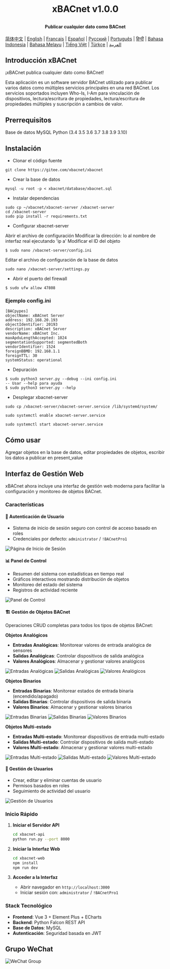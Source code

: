 <h1 align="center" style="margin: 30px 0 30px; font-weight: bold;">xBACnet v1.0.0</h1>
<h4 align="center">Publicar cualquier dato como BACnet</h4>

[简体中文](./README_CN.md) | [English](./README.md) | [Français](./README_FR.md) | [Español](./README_ES.md) | [Русский](./README_RU.md) | [Português](./README_PT.md) | [हिन्दी](./README_HI.md) | [Bahasa Indonesia](./README_ID.md) | [Bahasa Melayu](./README_MS.md) | [Tiếng Việt](./README_VI.md) | [Türkçe](./README_TR.md) | [العربية](./README_AR.md)

## Introducción xBACnet

¡xBACnet publica cualquier dato como BACnet!

Esta aplicación es un software servidor BACnet utilizado para publicar varios datos como múltiples servicios principales en una red BACnet.
Los servicios soportados incluyen Who-Is, I-Am para vinculación de dispositivos, lectura/escritura de propiedades, lectura/escritura de propiedades múltiples y suscripción a cambios de valor.


## Prerrequisitos
Base de datos MySQL
Python (3.4 3.5 3.6 3.7 3.8 3.9 3.10)


## Instalación

* Clonar el código fuente
```
git clone https://gitee.com/xbacnet/xbacnet
```
* Crear la base de datos
```
mysql -u root -p < xbacnet/database/xbacnet.sql
```
* Instalar dependencias
```
sudo cp ~/xbacnet/xbacnet-server /xbacnet-server
cd /xbacnet-server
sudo pip install -r requirements.txt
```

* Configurar xbacnet-server

Abrir el archivo de configuración
Modificar la dirección: lo al nombre de interfaz real ejecutando 'ip a'
Modificar el ID del objeto
```
$ sudo nano /xbacnet-server/config.ini
```

Editar el archivo de configuración de la base de datos
```
sudo nano /xbacnet-server/settings.py
```

* Abrir el puerto del firewall
```
$ sudo ufw allow 47808
```


### Ejemplo config.ini
```
[BACpypes]
objectName: xBACnet Server
address: 192.168.20.193
objectIdentifier: 20193
description: xBACnet Server
vendorName: xBACnet Inc.
maxApduLengthAccepted: 1024
segmentationSupported: segmentedBoth
vendorIdentifier: 1524
foreignBBMD: 192.168.1.1
foreignTTL: 30
systemStatus: operational
```


* Depuración
```
$ sudo python3 server.py --debug --ini config.ini
-- Usar --help para ayuda
$ sudo python3 server.py --help
```

* Desplegar xbacnet-server
```
sudo cp /xbacnet-server/xbacnet-server.service /lib/systemd/system/
```

```
sudo systemctl enable xbacnet-server.service
```

```
sudo systemctl start xbacnet-server.service
```

## Cómo usar
Agregar objetos en la base de datos, editar propiedades de objetos, escribir los datos a publicar en present_value

## Interfaz de Gestión Web

xBACnet ahora incluye una interfaz de gestión web moderna para facilitar la configuración y monitoreo de objetos BACnet.

### Características

#### 🔐 Autenticación de Usuario
- Sistema de inicio de sesión seguro con control de acceso basado en roles
- Credenciales por defecto: `administrator` / `!BACnetPro1`

![Página de Inicio de Sesión](images/login.png)

#### 📊 Panel de Control
- Resumen del sistema con estadísticas en tiempo real
- Gráficos interactivos mostrando distribución de objetos
- Monitoreo del estado del sistema
- Registros de actividad reciente

![Panel de Control](images/dashboard.png)

#### 🏗️ Gestión de Objetos BACnet
Operaciones CRUD completas para todos los tipos de objetos BACnet:

**Objetos Analógicos**
- **Entradas Analógicas**: Monitorear valores de entrada analógica de sensores
- **Salidas Analógicas**: Controlar dispositivos de salida analógica
- **Valores Analógicos**: Almacenar y gestionar valores analógicos

![Entradas Analógicas](images/analog-inputs.png)
![Salidas Analógicas](images/analog-outputs.png)
![Valores Analógicos](images/analog-values.png)

**Objetos Binarios**
- **Entradas Binarias**: Monitorear estados de entrada binaria (encendido/apagado)
- **Salidas Binarias**: Controlar dispositivos de salida binaria
- **Valores Binarios**: Almacenar y gestionar valores binarios

![Entradas Binarias](images/binary-inputs.png)
![Salidas Binarias](images/binary-outputs.png)
![Valores Binarios](images/binary-values.png)

**Objetos Multi-estado**
- **Entradas Multi-estado**: Monitorear dispositivos de entrada multi-estado
- **Salidas Multi-estado**: Controlar dispositivos de salida multi-estado
- **Valores Multi-estado**: Almacenar y gestionar valores multi-estado

![Entradas Multi-estado](images/multi-state-inputs.png)
![Salidas Multi-estado](images/multi-state-outputs.png)
![Valores Multi-estado](images/multi-state-values.png)

#### 👥 Gestión de Usuarios
- Crear, editar y eliminar cuentas de usuario
- Permisos basados en roles
- Seguimiento de actividad del usuario

![Gestión de Usuarios](images/user-management.png)

### Inicio Rápido

1. **Iniciar el Servidor API**
   ```bash
   cd xbacnet-api
   python run.py --port 8000
   ```

2. **Iniciar la Interfaz Web**
   ```bash
   cd xbacnet-web
   npm install
   npm run dev
   ```

3. **Acceder a la Interfaz**
   - Abrir navegador en `http://localhost:3000`
   - Iniciar sesión con: `administrator` / `!BACnetPro1`

### Stack Tecnológico
- **Frontend**: Vue 3 + Element Plus + ECharts
- **Backend**: Python Falcon REST API
- **Base de Datos**: MySQL
- **Autenticación**: Seguridad basada en JWT

## Grupo WeChat

![WeChat Group](qr_code_wechat_group.png)

